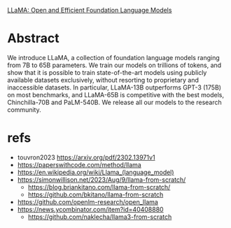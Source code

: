 [LLaMA: Open and Efficient Foundation Language Models](https://arxiv.org/abs/2302.13971)

# Abstract
We introduce LLaMA, a collection of foundation language models ranging from 7B to 65B parameters. We train our models on trillions of tokens, and show that it is possible to train state-of-the-art models using publicly available datasets exclusively, without resorting to proprietary and inaccessible datasets. In particular, LLaMA-13B outperforms GPT-3 (175B) on most benchmarks, and LLaMA-65B is competitive with the best models, Chinchilla-70B and PaLM-540B. We release all our models to the research community.

# refs
- touvron2023 https://arxiv.org/pdf/2302.13971v1
- https://paperswithcode.com/method/llama
- https://en.wikipedia.org/wiki/Llama_(language_model)
- https://simonwillison.net/2023/Aug/9/llama-from-scratch/
	- https://blog.briankitano.com/llama-from-scratch/
	- https://github.com/bkitano/llama-from-scratch
- https://github.com/openlm-research/open_llama
- https://news.ycombinator.com/item?id=40408880
	- https://github.com/naklecha/llama3-from-scratch